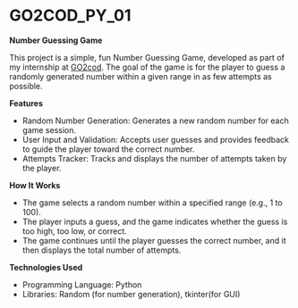 # GO2COD_PY_01
**Number Guessing Game**

This project is a simple, fun Number Guessing Game, developed as part of my internship at [GO2cod](https://go2cod.com.et/). The goal of the game is for the player to guess a randomly generated number within a given range in as few attempts as possible.

**Features**

* Random Number Generation: Generates a new random number for each game session.
* User Input and Validation: Accepts user guesses and provides feedback to guide the player toward the correct number.
* Attempts Tracker: Tracks and displays the number of attempts taken by the player.

**How It Works**

* The game selects a random number within a specified range (e.g., 1 to 100).
* The player inputs a guess, and the game indicates whether the guess is too high, too low, or correct.
* The game continues until the player guesses the correct number, and it then displays the total number of attempts.

**Technologies Used**

* Programming Language: Python
* Libraries: Random (for number generation), tkinter(for GUI)
